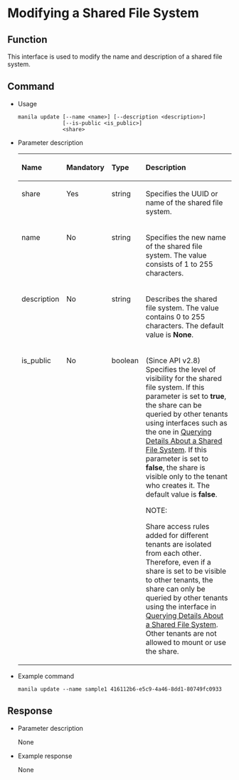# Modifying a Shared File System<a name="EN-US_TOPIC_0090543957"></a>

## Function<a name="section4318564153540"></a>

This interface is used to modify the name and description of a shared file system.

## Command<a name="section61225641153540"></a>

-   Usage

    ```
    manila update [--name <name>] [--description <description>]
                  [--is-public <is_public>]
                  <share>
    ```

-   Parameter description

    <a name="table16185011153540"></a>
    <table><thead align="left"><tr id="row51728907153540"><th class="cellrowborder" valign="top" width="16.16161616161616%" id="mcps1.1.5.1.1"><p id="p29291944153540"><a name="p29291944153540"></a><a name="p29291944153540"></a>Name</p>
    </th>
    <th class="cellrowborder" valign="top" width="21.21212121212121%" id="mcps1.1.5.1.2"><p id="p23837282153540"><a name="p23837282153540"></a><a name="p23837282153540"></a>Mandatory</p>
    </th>
    <th class="cellrowborder" valign="top" width="13.13131313131313%" id="mcps1.1.5.1.3"><p id="p51771680153540"><a name="p51771680153540"></a><a name="p51771680153540"></a>Type</p>
    </th>
    <th class="cellrowborder" valign="top" width="49.494949494949495%" id="mcps1.1.5.1.4"><p id="p32756555153540"><a name="p32756555153540"></a><a name="p32756555153540"></a>Description</p>
    </th>
    </tr>
    </thead>
    <tbody><tr id="row36035274153540"><td class="cellrowborder" valign="top" width="16.16161616161616%" headers="mcps1.1.5.1.1 "><p id="p33176070153540"><a name="p33176070153540"></a><a name="p33176070153540"></a>share</p>
    </td>
    <td class="cellrowborder" valign="top" width="21.21212121212121%" headers="mcps1.1.5.1.2 "><p id="p2907110153540"><a name="p2907110153540"></a><a name="p2907110153540"></a>Yes</p>
    </td>
    <td class="cellrowborder" valign="top" width="13.13131313131313%" headers="mcps1.1.5.1.3 "><p id="p34149330153540"><a name="p34149330153540"></a><a name="p34149330153540"></a>string</p>
    </td>
    <td class="cellrowborder" valign="top" width="49.494949494949495%" headers="mcps1.1.5.1.4 "><p id="p14632371153540"><a name="p14632371153540"></a><a name="p14632371153540"></a>Specifies the UUID or name of the shared file system.</p>
    </td>
    </tr>
    <tr id="row64582483153540"><td class="cellrowborder" valign="top" width="16.16161616161616%" headers="mcps1.1.5.1.1 "><p id="p63798654153540"><a name="p63798654153540"></a><a name="p63798654153540"></a>name</p>
    </td>
    <td class="cellrowborder" valign="top" width="21.21212121212121%" headers="mcps1.1.5.1.2 "><p id="p308498153540"><a name="p308498153540"></a><a name="p308498153540"></a>No</p>
    </td>
    <td class="cellrowborder" valign="top" width="13.13131313131313%" headers="mcps1.1.5.1.3 "><p id="p24988341153540"><a name="p24988341153540"></a><a name="p24988341153540"></a>string</p>
    </td>
    <td class="cellrowborder" valign="top" width="49.494949494949495%" headers="mcps1.1.5.1.4 "><p id="p582353131135"><a name="p582353131135"></a><a name="p582353131135"></a>Specifies the new name of the shared file system. The value consists of 1 to 255 characters.</p>
    </td>
    </tr>
    <tr id="row29999141153540"><td class="cellrowborder" valign="top" width="16.16161616161616%" headers="mcps1.1.5.1.1 "><p id="p5307532818516"><a name="p5307532818516"></a><a name="p5307532818516"></a>description</p>
    </td>
    <td class="cellrowborder" valign="top" width="21.21212121212121%" headers="mcps1.1.5.1.2 "><p id="p1096990818516"><a name="p1096990818516"></a><a name="p1096990818516"></a>No</p>
    </td>
    <td class="cellrowborder" valign="top" width="13.13131313131313%" headers="mcps1.1.5.1.3 "><p id="p3332455118516"><a name="p3332455118516"></a><a name="p3332455118516"></a>string</p>
    </td>
    <td class="cellrowborder" valign="top" width="49.494949494949495%" headers="mcps1.1.5.1.4 "><p id="p165912191151"><a name="p165912191151"></a><a name="p165912191151"></a>Describes the shared file system. The value contains 0 to 255 characters. The default value is <strong id="b1942404712308"><a name="b1942404712308"></a><a name="b1942404712308"></a>None</strong>.</p>
    </td>
    </tr>
    <tr id="row8466343153540"><td class="cellrowborder" valign="top" width="16.16161616161616%" headers="mcps1.1.5.1.1 "><p id="p3653160318516"><a name="p3653160318516"></a><a name="p3653160318516"></a>is_public</p>
    </td>
    <td class="cellrowborder" valign="top" width="21.21212121212121%" headers="mcps1.1.5.1.2 "><p id="p2569993718516"><a name="p2569993718516"></a><a name="p2569993718516"></a>No</p>
    </td>
    <td class="cellrowborder" valign="top" width="13.13131313131313%" headers="mcps1.1.5.1.3 "><p id="p2568549918516"><a name="p2568549918516"></a><a name="p2568549918516"></a>boolean</p>
    </td>
    <td class="cellrowborder" valign="top" width="49.494949494949495%" headers="mcps1.1.5.1.4 "><p id="p40052093102658"><a name="p40052093102658"></a><a name="p40052093102658"></a>(Since API v2.8) Specifies the level of visibility for the shared file system. If this parameter is set to <strong id="b51721838172619"><a name="b51721838172619"></a><a name="b51721838172619"></a>true</strong>, the share can be queried by other tenants using interfaces such as the one in <a href="querying-details-about-a-shared-file-system.md">Querying Details About a Shared File System</a>. If this parameter is set to <strong id="b10174738152618"><a name="b10174738152618"></a><a name="b10174738152618"></a>false</strong>, the share is visible only to the tenant who creates it. The default value is <strong id="b6175143819266"><a name="b6175143819266"></a><a name="b6175143819266"></a>false</strong>.</p>
    <div class="note" id="note484733973710"><a name="note484733973710"></a><a name="note484733973710"></a><span class="notetitle"> NOTE: </span><div class="notebody"><p id="p414515407435"><a name="p414515407435"></a><a name="p414515407435"></a>Share access rules added for different tenants are isolated from each other. Therefore, even if a share is set to be visible to other tenants, the share can only be queried by other tenants using the interface in <a href="querying-details-about-a-shared-file-system.md">Querying Details About a Shared File System</a>. Other tenants are not allowed to mount or use the share.</p>
    </div></div>
    </td>
    </tr>
    </tbody>
    </table>

-   Example command

    ```
    manila update --name sample1 416112b6-e5c9-4a46-8dd1-80749fc0933
    ```


## Response<a name="section47610802153540"></a>

-   Parameter description

    None

-   Example response

    None



